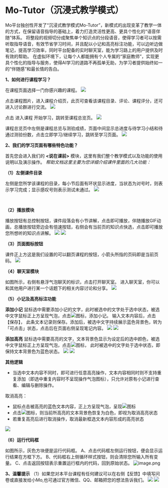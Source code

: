 # Mo-Tutor（沉浸式教学模式）



Mo平台独创性开发了“沉浸式教学模式Mo-Tutor”，新模式的出现变革了教学一体的方式，在保留语音指导的基础上，着力打造灵活性更高、更具个性化的“语音伴随”体系。
将整段的视频切分成聚焦单个知识点的分段语音，使得学习者可以按需听取指导语音，有效节省学习时间，并且配以小记和高亮标注功能，可以边听边做笔记，提高学习效率，同时平台配备的实时聊天室，能为学习路上的用户提供及时有效的帮助。
在虚拟环境下，让每个人都能拥有个人专属的“家庭教师”，实现更具个性化的指导与服务，使得AI学习的道路不再孤单无助，为学习者提供始终如一的“伴随感”和最长情的告白。


**1、如何进行课程学习？**


在课程页面选择一门你感兴趣的课程。
![](https://imgbed.momodel.cn/docs/kcy.png)


点击课程图片，进入课程介绍页，此页可查看该课程目录、评论、课程评分，还可进入讨论群进行交流。
![](https://imgbed.momodel.cn/docs/kcjsy.png)


点击 进入课程 开始学习，跳转至课程总览页。
![](https://imgbed.momodel.cn/docs/kczly.png)


课程总览页中左侧是课程总览与测验成绩，页面中间显示总进度与待学习小结和待通过测验份数，点击立即学习/继续学习，跳转至学习页面。
![](https://imgbed.momodel.cn/docs/kcjd.png)



**2、我们的学习页面有哪些特色功能？**

首先您会进入我们的 **<说在课前>** 模块，这里有我们整个教学模式以及功能的使用说明以及演示操作。
_帮助文档这里主要为您详细介绍课件里面的几大功能：_
**​**

**（1）左侧课件目录**

左侧是您所学该课程的目录，每小节后面有环状显示进度，当状态为对号时，则表示学习完成；显示感叹号则表示测试未通过。
![](https://imgbed.momodel.cn/docs/kjml.png)


**​**

**（2）播放模块**


播放按钮有总控制按钮，课件段落会有小节讲解，点击即可播放，伴随播放GIF动画，总播放按钮旁边会有倍速按钮，右侧会有当前页的知识点快选，点击即可播放您所想听的知识点讲解。
![](https://imgbed.momodel.cn/docs/bofang1.png)
![](https://imgbed.momodel.cn/docs/bofang2.png)
**​**

**（3）页面图标按钮**


课件正上方这是我们设置的可以翻页课程的按钮，小箭头所指的页码即是当前页码。
![](https://imgbed.momodel.cn/docs/ymtb.png)


**（4）聊天室模块**

如图所示，右侧有悬浮气泡聊天的标识，点击打开聊天室。
进入聊天室，你可以和其他用户进行某一个话题下的相关内容讨论和分享。
![](https://imgbed.momodel.cn/docs/chat.png)
**​**

**（5）小记及高亮标注功能**

**添加小记**
鼠标选中需要添加小记的文字，此时被选中的文字处于选中状态，被选中文字鼠标正上方呈现气泡，点击![](https://imgbed.momodel.cn/docs/tjxj.png)图标，添加小记。
输入文本内容后，点击【保存】， 此条文本记录则保存。添加后，被选中文字持续展示蓝色背景色，转为「可点击」状态，点击后在页面右侧呈现笔记内容。
![](https://imgbed.momodel.cn/docs/tjxj1.png)
![](https://imgbed.momodel.cn/docs/tjxj2.png)
**​**

**添加高亮**
鼠标选中需要高亮的文字，文本背景色显示为设定后的选中颜色，被选中文字鼠标正上方呈现气泡，点击![](https://imgbed.momodel.cn/docs/gl.png)图标，
此时被选中的文字处于选中状态，即保持文本背景色为蓝色状态。
![](https://imgbed.momodel.cn/docs/highlight1.png)
![](https://imgbed.momodel.cn/docs/highlight2.png)

**其他逻辑**
   - 当选中文本内容不同时，即可进行任意高亮操作，文本内容相同时则不支持重复添加（即选中重复内容时不呈现操作气泡图标），只允许对原有小记进行查看、编辑与删除操作。

取消高亮：

   - 鼠标点击被高亮的蓝色文本内容，正上方呈现气泡，呈现![](https://imgbed.momodel.cn/docs/qxgl.png)图标
   - 点击![](https://imgbed.momodel.cn/docs/qxgl.png)图标，则当前所高亮的文本背景色恢复为白色，即视为取消高亮状态
   - 若重复高亮后进行取消操作，取消最新框选文本内容形成的高亮状态

![](https://imgbed.momodel.cn/docs/qxglym.png)
**​**

**（6）运行代码框**

如图所示，灰色方块便是运行代码框。
A、点击代码框左侧运行按钮，便会显示运行结果在方框下方。
B、代码框右上侧循环样式按钮，则会清除您所输入所有变量。
C、点击返回按钮表示重置运行框内的代码，回到原始状态。
![image.png](https://cdn.nlark.com/yuque/0/2021/png/309548/1636354682802-52b56367-3c58-4899-8b56-618bd09c8b73.png#clientId=u8aa039ca-a00d-4&from=paste&height=944&id=u6ae52731&margin=%5Bobject%20Object%5D&name=image.png&originHeight=1888&originWidth=3356&originalType=binary&ratio=1&size=1074252&status=done&style=none&taskId=u01cf3c57-2152-40e0-9cad-955b35629f3&width=1678)




**3、温馨提示**
（1）如果您对本平台课程有任何建议可以在右侧【反馈】中填写问卷或直接发给小Mo,也可通过官方微信、QQ、邮箱把您的想法告诉我们。
![](https://imgbed.momodel.cn/docs/wxts1.png)
![](https://imgbed.momodel.cn/docs/wxts2.png)

